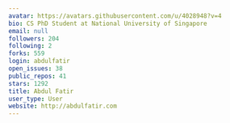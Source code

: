 ```yaml
---
avatar: https://avatars.githubusercontent.com/u/4028948?v=4
bio: CS PhD Student at National University of Singapore
email: null
followers: 204
following: 2
forks: 559
login: abdulfatir
open_issues: 38
public_repos: 41
stars: 1292
title: Abdul Fatir
user_type: User
website: http://abdulfatir.com
---
```

